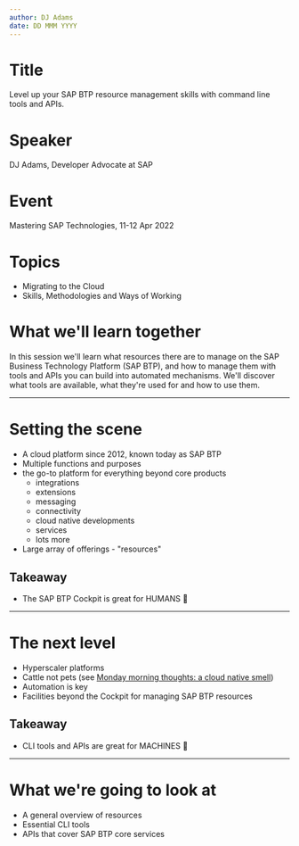 ```yaml
---
author: DJ Adams
date: DD MMM YYYY
---
```

# Title

Level up your SAP BTP resource management skills with command line tools and APIs.

# Speaker

DJ Adams, Developer Advocate at SAP

# Event

Mastering SAP Technologies, 11-12 Apr 2022

# Topics

* Migrating to the Cloud
* Skills, Methodologies and Ways of Working

# What we'll learn together

In this session we'll learn what resources there are to manage on the SAP Business Technology Platform (SAP BTP), and how to manage them with tools and APIs you can build into automated mechanisms. We'll discover what tools are available, what they're used for and how to use them.

---
# Setting the scene

- A cloud platform since 2012, known today as SAP BTP
- Multiple functions and purposes
- the go-to platform for everything beyond core products
  - integrations
  - extensions
  - messaging
  - connectivity
  - cloud native developments
  - services
  - lots more
- Large array of offerings - "resources"

## Takeaway

- The SAP BTP Cockpit is great for HUMANS 👱

---
# The next level

- Hyperscaler platforms
- Cattle not pets (see [Monday morning thoughts: a cloud native smell][1])
- Automation is key
- Facilities beyond the Cockpit for managing SAP BTP resources

## Takeaway

- CLI tools and APIs are great for MACHINES 🤖

---
# What we're going to look at

- A general overview of resources
- Essential CLI tools
- APIs that cover SAP BTP core services

[1]: https://blogs.sap.com/2018/04/09/monday-morning-thoughts-a-cloud-native-smell/
